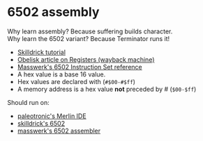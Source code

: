 # 6502 assembly
Why learn assembly? Because suffering builds character.<br/>
Why learn the 6502 variant? Because Terminator runs it!

- [Skilldrick tutorial](https://skilldrick.github.io/easy6502/)
- [Obelisk article on Registers (wayback machine)](https://web.archive.org/web/20210626024532/http://www.obelisk.me.uk/6502/registers.html)
- [Masswerk's 6502 Instruction Set reference](https://www.masswerk.at/6502/6502_instruction_set.html)
- A hex value is a base 16 value.
- Hex values are declared with (`#$00-#$ff`)
- A memory address is a hex value **not** preceded by # (`$00-$ff`)

Should run on:
- [paleotronic's Merlin IDE](https://paleotronic.com/merlin/)
- [skilldrick's 6502](https://github.com/skilldrick/6502js)
- [masswerk's 6502 assembler](https://www.masswerk.at/6502/assembler.html)

